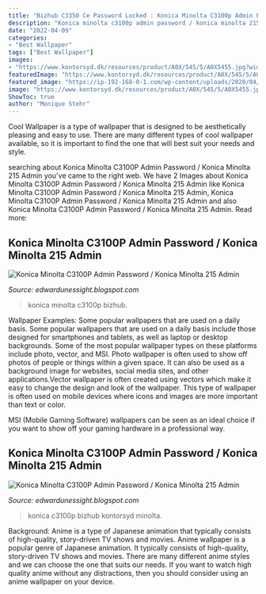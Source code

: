 ```yaml
---
title: "Bizhub C3350 Ce Password Locked : Konica Minolta C3100p Admin Password / Konica Minolta 215 Admin"
description: "Konica minolta c3100p admin password / konica minolta 215 admin"
date: "2022-04-09"
categories:
- "Best Wallpaper"
tags: ["Best Wallpaper"]
images:
- "https://www.kontorsyd.dk/resources/product/A0X/545/5/A0X5455.jpg?width=1024&amp;height=768&amp;bgcolor=fff"
featuredImage: "https://www.kontorsyd.dk/resources/product/A0X/545/5/A0X5455.jpg?width=1024&amp;height=768&amp;bgcolor=fff"
featured_image: "https://ip-192-168-0-1.com/wp-content/uploads/2020/04/konica-minolta-utility.png"
image: "https://www.kontorsyd.dk/resources/product/A0X/545/5/A0X5455.jpg?width=1024&amp;height=768&amp;bgcolor=fff"
ShowToc: true
author: "Monique Stehr"
---
```



Cool Wallpaper is a type of wallpaper that is designed to be aesthetically pleasing and easy to use. There are many different types of cool wallpaper available, so it is important to find the one that will best suit your needs and style.

	

		
searching about Konica Minolta C3100P Admin Password / Konica Minolta 215 Admin you've came to the right web. We have 2 Images about Konica Minolta C3100P Admin Password / Konica Minolta 215 Admin like Konica Minolta C3100P Admin Password / Konica Minolta 215 Admin, Konica Minolta C3100P Admin Password / Konica Minolta 215 Admin and also Konica Minolta C3100P Admin Password / Konica Minolta 215 Admin. Read more:
		
    
## Konica Minolta C3100P Admin Password / Konica Minolta 215 Admin

<img loading=lazy src="https://ip-192-168-0-1.com/wp-content/uploads/2020/04/konica-minolta-utility.png" onerror="this.onerror=null;this.src='https://tse4.mm.bing.net/th?id=OIP.tedjV32264QRwISBP5ur9wHaDZ&amp;pid=15.1';" alt="Konica Minolta C3100P Admin Password / Konica Minolta 215 Admin">

_Source: edwardunessight.blogspot.com_

>konica minolta c3100p bizhub. 

	

Wallpaper Examples: Some popular wallpapers that are used on a daily basis.
Some popular wallpapers that are used on a daily basis include those designed for smartphones and tablets, as well as laptop or desktop backgrounds. Some of the most popular wallpaper types on these platforms include photo, vector, and MSI. 
Photo wallpaper is often used to show off photos of people or things within a given space. It can also be used as a background image for websites, social media sites, and other applications.Vector wallpaper is often created using vectors which make it easy to change the design and look of the wallpaper. This type of wallpaper is often used on mobile devices where icons and images are more important than text or color. 

MSI (Mobile Gaming Software) wallpapers can be seen as an ideal choice if you want to show off your gaming hardware in a professional way.

    
## Konica Minolta C3100P Admin Password / Konica Minolta 215 Admin

<img loading=lazy src="https://www.kontorsyd.dk/resources/product/A0X/545/5/A0X5455.jpg?width=1024&amp;height=768&amp;bgcolor=fff" onerror="this.onerror=null;this.src='https://tse2.mm.bing.net/th?id=OIP.4YqbiGCw8lpgUEr0XOQtHAHaFj&amp;pid=15.1';" alt="Konica Minolta C3100P Admin Password / Konica Minolta 215 Admin">

_Source: edwardunessight.blogspot.com_

>konica c3100p bizhub kontorsyd minolta. 

	

Background: Anime is a type of Japanese animation that typically consists of high-quality, story-driven TV shows and movies.
Anime wallpaper is a popular genre of Japanese animation. It typically consists of high-quality, story-driven TV shows and movies. There are many different anime styles and we can choose the one that suits our needs. If you want to watch high quality anime without any distractions, then you should consider using an anime wallpaper on your device.

